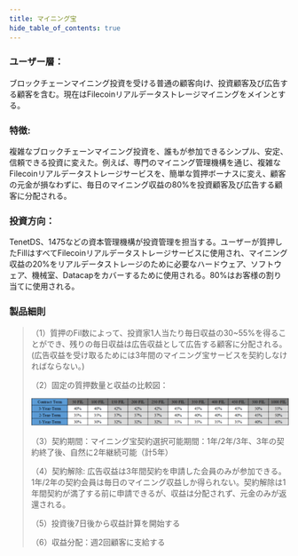 ```yaml
---
title: マイニング宝
hide_table_of_contents: true
---
```



### ユーザー層：
ブロックチェーンマイニング投資を受ける普通の顧客向け、投資顧客及び広告する顧客を含む。現在はFilecoinリアルデータストレージマイニングをメインとする。

### 特徴: 
複雑なブロックチェーンマイニング投資を、誰もが参加できるシンプル、安定、信頼できる投資に変えた。例えば、専門のマイニング管理機構を通じ、複雑なFilecoinリアルデータストレージサービスを、簡単な質押ボーナスに変え、顧客の元金が損なわずに、毎日のマイニング収益の80%を投資顧客及び広告する顧客に分配される。

### 投資方向：
TenetDS、1475などの資本管理機構が投資管理を担当する。ユーザーが質押したFillはすべてFilecoinリアルデータストレージサービスに使用され、マイニング収益の20%をリアルデータストレージのために必要なハードウェア、ソフトウェア、機械室、Datacapをカバーするために使用される。80%はお客様の割り当てに使用される。

### 製品細則

>（1）質押のFil数によって、投資家1人当たり毎日収益の30~55%を得ることができ、残りの毎日収益は広告収益として広告する顧客に分配される。(広告収益を受け取るためには3年間のマイニング宝サービスを契約しなければならない。)
>
>（2）固定の質押数量と収益の比較図：
>
>![挖矿宝](../../../../../static/img/c/c.MiningPool.png)
>
>（3）契約期間：マイニング宝契約選択可能期間：1年/2年/3年、3年の契約終了後、自然に2年継続可能（計5年）
>
>（4）契約解除: 広告収益は3年間契約を申請した会員のみが参加できる。1年/2年の契約会員は毎日のマイニング収益しか得られない。契約解除は1年間契約が満了する前に申請できるが、収益は分配されず、元金のみが返還される。
>
>（5）投資後7日後から収益計算を開始する
>
>（6）収益分配：週2回顧客に支給する